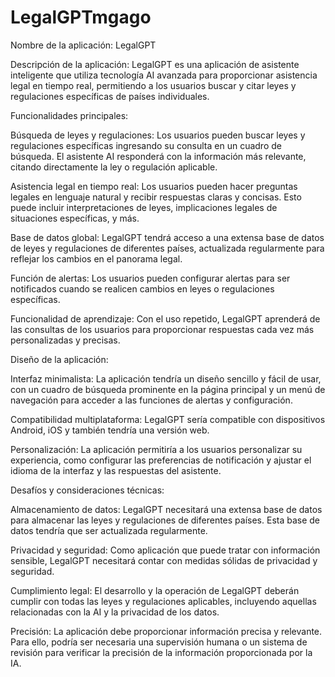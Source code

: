 # LegalGPTmgago
Nombre de la aplicación: LegalGPT

Descripción de la aplicación: LegalGPT es una aplicación de asistente inteligente que utiliza tecnología AI avanzada para proporcionar asistencia legal en tiempo real, permitiendo a los usuarios buscar y citar leyes y regulaciones específicas de países individuales.

Funcionalidades principales:

Búsqueda de leyes y regulaciones: Los usuarios pueden buscar leyes y regulaciones específicas ingresando su consulta en un cuadro de búsqueda. El asistente AI responderá con la información más relevante, citando directamente la ley o regulación aplicable.

Asistencia legal en tiempo real: Los usuarios pueden hacer preguntas legales en lenguaje natural y recibir respuestas claras y concisas. Esto puede incluir interpretaciones de leyes, implicaciones legales de situaciones específicas, y más.

Base de datos global: LegalGPT tendrá acceso a una extensa base de datos de leyes y regulaciones de diferentes países, actualizada regularmente para reflejar los cambios en el panorama legal.

Función de alertas: Los usuarios pueden configurar alertas para ser notificados cuando se realicen cambios en leyes o regulaciones específicas.

Funcionalidad de aprendizaje: Con el uso repetido, LegalGPT aprenderá de las consultas de los usuarios para proporcionar respuestas cada vez más personalizadas y precisas.

Diseño de la aplicación:

Interfaz minimalista: La aplicación tendría un diseño sencillo y fácil de usar, con un cuadro de búsqueda prominente en la página principal y un menú de navegación para acceder a las funciones de alertas y configuración.

Compatibilidad multiplataforma: LegalGPT sería compatible con dispositivos Android, iOS y también tendría una versión web.

Personalización: La aplicación permitiría a los usuarios personalizar su experiencia, como configurar las preferencias de notificación y ajustar el idioma de la interfaz y las respuestas del asistente.

Desafíos y consideraciones técnicas:

Almacenamiento de datos: LegalGPT necesitará una extensa base de datos para almacenar las leyes y regulaciones de diferentes países. Esta base de datos tendría que ser actualizada regularmente.

Privacidad y seguridad: Como aplicación que puede tratar con información sensible, LegalGPT necesitará contar con medidas sólidas de privacidad y seguridad.

Cumplimiento legal: El desarrollo y la operación de LegalGPT deberán cumplir con todas las leyes y regulaciones aplicables, incluyendo aquellas relacionadas con la AI y la privacidad de los datos.

Precisión: La aplicación debe proporcionar información precisa y relevante. Para ello, podría ser necesaria una supervisión humana o un sistema de revisión para verificar la precisión de la información proporcionada por la IA.
